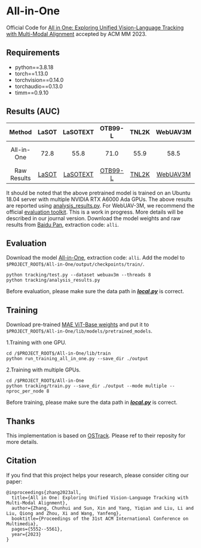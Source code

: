 All-in-One
=========================================
Official Code for [All in One: Exploring Unified Vision-Language Tracking with Multi-Modal Alignment](https://dl.acm.org/doi/10.1145/3581783.3611803) accepted by ACM MM 2023.


## Requirements
- python==3.8.18
- torch==1.13.0
- torchvision==0.14.0
- torchaudio==0.13.0
- timm==0.9.10

## Results (AUC)
|  Method   | LaSOT | LaSOTEXT | OTB99-L | TNL2K | WebUAV3M  | Model |
|:---------:|:-----:|:-----:|:------:|:------:|:------:|:------:|
| All-in-One  | 72.8 |  55.8 | 71.0 | 55.9 | 58.5 | [All-in-One](https://drive.google.com/drive/folders/1nwOgDDVx8JROPkhr65tmpzmWa3RPCAOA?usp=drive_link)|
|Raw Results| [LaSOT](https://drive.google.com/drive/folders/1nwOgDDVx8JROPkhr65tmpzmWa3RPCAOA?usp=drive_link) | [LaSOTEXT](https://drive.google.com/drive/folders/1nwOgDDVx8JROPkhr65tmpzmWa3RPCAOA?usp=drive_link)  | [OTB99-L](https://drive.google.com/drive/folders/1nwOgDDVx8JROPkhr65tmpzmWa3RPCAOA?usp=drive_link) | [TNL2K](https://drive.google.com/drive/folders/1nwOgDDVx8JROPkhr65tmpzmWa3RPCAOA?usp=drive_link) | [WebUAV3M](https://drive.google.com/drive/folders/1nwOgDDVx8JROPkhr65tmpzmWa3RPCAOA?usp=drive_link) | - |

It should be noted that the above pretrained model is trained on an Ubuntu 18.04 server with multiple NVIDIA RTX A6000 Ada GPUs. The above results are reported using [analysis_results.py](./tracking/analysis_results.py). For WebUAV-3M, we recommend the official [evaluation toolkit](https://github.com/983632847/WebUAV-3M). This is a work in progress. More details will be described in our journal version. Download the model weights and raw results from [Baidu Pan](https://pan.baidu.com/s/1OgAFG_LPh9ti4SCt88ILWQ), extraction code: `alli`.

## Evaluation   
Download the model [All-in-One](https://pan.baidu.com/s/1OgAFG_LPh9ti4SCt88ILWQ), extraction code: `alli`. Add the model to `$PROJECT_ROOT$/All-in-One/output/checkpoints/train/`.
```
python tracking/test.py --dataset webuav3m --threads 8
python tracking/analysis_results.py
```

Before evaluation, please make sure the data path in [***local.py***](./lib/test/evaluation/local.py) is correct.

## Training
Download pre-trained [MAE ViT-Base weights](https://dl.fbaipublicfiles.com/mae/pretrain/mae_pretrain_vit_base.pth) and put it to `$PROJECT_ROOT$/All-in-One/lib/models/pretrained_models`.

1.Training with one GPU.
```
cd /$PROJECT_ROOT$/All-in-One/lib/train
python run_training_all_in_one.py --save_dir ./output
```

2.Training with multiple GPUs.
```
cd /$PROJECT_ROOT$/All-in-One
python tracking/train.py --save_dir ./output --mode multiple --nproc_per_node 8
```

Before training, please make sure the data path in [***local.py***](./lib/train/admin/local.py) is correct.


## Thanks
This implementation is based on [OSTrack](https://github.com/botaoye/OSTrack). Please ref to their reposity for more details.

## Citation
If you find that this project helps your research, please consider citing our paper:
```
@inproceedings{zhang2023all,
  title={All in One: Exploring Unified Vision-Language Tracking with Multi-Modal Alignment},
  author={Zhang, Chunhui and Sun, Xin and Yang, Yiqian and Liu, Li and Liu, Qiong and Zhou, Xi and Wang, Yanfeng},
  booktitle={Proceedings of the 31st ACM International Conference on Multimedia},
  pages={5552--5561},
  year={2023}
}
